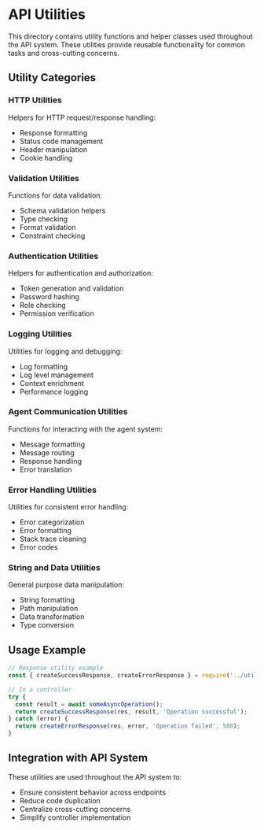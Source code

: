 # API Utilities

This directory contains utility functions and helper classes used throughout the API system. These utilities provide reusable functionality for common tasks and cross-cutting concerns.

## Utility Categories

### HTTP Utilities

Helpers for HTTP request/response handling:

- Response formatting
- Status code management
- Header manipulation
- Cookie handling

### Validation Utilities

Functions for data validation:

- Schema validation helpers
- Type checking
- Format validation
- Constraint checking

### Authentication Utilities

Helpers for authentication and authorization:

- Token generation and validation
- Password hashing
- Role checking
- Permission verification

### Logging Utilities

Utilities for logging and debugging:

- Log formatting
- Log level management
- Context enrichment
- Performance logging

### Agent Communication Utilities

Functions for interacting with the agent system:

- Message formatting
- Message routing
- Response handling
- Error translation

### Error Handling Utilities

Utilities for consistent error handling:

- Error categorization
- Error formatting
- Stack trace cleaning
- Error codes

### String and Data Utilities

General purpose data manipulation:

- String formatting
- Path manipulation
- Data transformation
- Type conversion

## Usage Example

```javascript
// Response utility example
const { createSuccessResponse, createErrorResponse } = require('../utils/response');

// In a controller
try {
  const result = await someAsyncOperation();
  return createSuccessResponse(res, result, 'Operation successful');
} catch (error) {
  return createErrorResponse(res, error, 'Operation failed', 500);
}
```

## Integration with API System

These utilities are used throughout the API system to:

- Ensure consistent behavior across endpoints
- Reduce code duplication
- Centralize cross-cutting concerns
- Simplify controller implementation